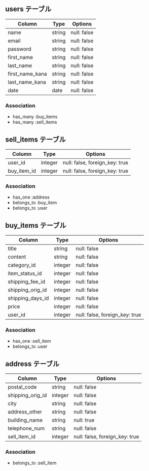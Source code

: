 
## users テーブル

| Column          | Type    | Options                        |
| --------------  | ------- | ------------------------------ |
| name            | string  | null: false                    |
| email           | string  | null: false                    |
| password        | string  | null: false                    |
| first_name      | string  | null: false                    |
| last_name       | string  | null: false                    |
| first_name_kana | string  | null: false                    |
| last_name_kana  | string  | null: false                    |
| date            | date    | null: false                    |

### Association


- has_many :buy_items
- has_many :sell_items



## sell_items テーブル

| Column            | Type    | Options                       |
| ----------------- | ------- | ----------------------------- |
| user_id           | integer | null: false, foreign_key: true| 
| buy_item_id       | integer | null: false, foreign_key: true|

### Association

- has_one    :address
- belongs_to :buy_item
- belongs_to :user



## buy_items テーブル

| Column         | Type       | Options                        |
| -------------- | ---------- | ------------------------------ |
| title          | string     | null: false                    |
| content        | string     | null: false                    |
| category_id    | integer    | null: false                    |
| item_status_id | integer    | null: false                    |
|shipping_fee_id | integer    | null: false                    |
|shipping_orig_id| integer    | null: false                    |
|shipping_days_id| integer    | null: false                    |
| price          | integer    | null: false                    |
| user_id        | integer    | null: false, foreign_key: true |


### Association

- has_one    :sell_item
- belongs_to :user



## address テーブル

| Column          | Type       | Options                        |
| --------------- | ---------- | ------------------------------ |
| postal_code     | string     | null: false                    |
|shipping_orig_id | integer    | null: false                    |
| city            | string     | null: false                    |
| address_other   | string     | null: false                    |
| building_name   | string     | null: true                     |
| telephone_num   | string     | null: false                    |
| sell_item_id    | integer    | null: false, foreign_key: true |

### Association

- belongs_to :sell_item
